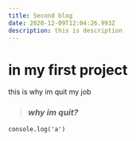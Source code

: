 ```yaml
---
title: Second blog
date: 2020-12-09T12:04:26.993Z
description: this is description
---
```

# **in my first project**

this is why im quit my job

> ### *why im quit?*

`console.log('a')`